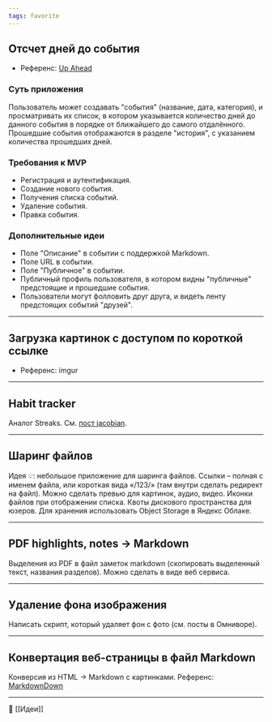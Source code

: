 ```yaml
---
tags: favorite
---
```

## Отсчет дней до события
- Референс: [Up Ahead](https://thesweetsetup.com/up-ahead-lets-you-track-the-important-things-in-life/)
### Суть приложения
Пользователь может создавать "события" (название, дата, категория), и просматривать их список, в котором указывается количество дней до данного события в порядке от ближайшего до самого отдалённого. Прошедшие события отображаются в разделе "история", с указанием количества прошедших дней.
### Требования к MVP
 - Регистрация и аутентификация.
 - Создание нового события.
 - Получения списка событий.
 - Удаление события.
 - Правка события.
### Дополнительные идеи
 - Поле "Описание" в событии с поддержкой Markdown.
 - Поле URL в событии.
 - Поле "Публичное" в событии.
 - Публичный профиль пользователя, в котором видны "публичные" предстоящие и прошедшие события.
 - Пользователи могут фолловить друг друга, и видеть ленту предстоящих событий "друзей".
 ----
## Загрузка картинок с доступом по короткой ссылке
 - Референс: imgur
 ----
## Habit tracker
Аналог Streaks.
См. [пост jacobian](https://jacobian.org/2024/mar/11/breaking-down-tasks/#iteration-3).

----
## Шаринг файлов
Идея 💡: небольшое приложение для шаринга файлов. Ссылки – полная с именем файла, или короткая вида «/123/» (там внутри сделать редирект на файл). Можно сделать превью для картинок, аудио, видео. Иконки файлов при отображении списка. Квоты дискового пространства для юзеров. Для хранения использовать Object Storage в Яндекс Облаке.

----
## PDF highlights, notes → Markdown

Выделения из PDF в файл заметок markdown (скопировать выделенный текст, названия разделов). Можно сделать в виде веб сервиса.

----
## Удаление фона изображения

Написать скрипт, который удаляет фон с фото (см. посты в Омниворе).

----
## Конвертация веб-страницы в файл Markdown

Конверсия из HTML → Markdown с картинками.
Референс: [MarkdownDown](https://markdowndown.vercel.app)


----
📂 [[Идеи]]